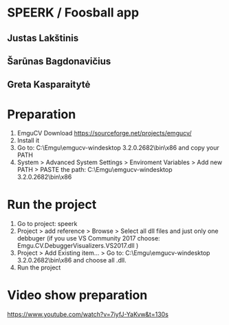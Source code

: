 # SPEERK / Foosball app

## Justas Lakštinis
## Šarūnas Bagdonavičius
## Greta Kasparaitytė

# Preparation

1. EmguCV Download https://sourceforge.net/projects/emgucv/
2. Install it
3. Go to: C:\Emgu\emgucv-windesktop 3.2.0.2682\bin\x86 and copy your PATH
4. System > Advanced System Settings > Enviroment Variables > Add new PATH > PASTE the path: C:\Emgu\emgucv-windesktop 3.2.0.2682\bin\x86

# Run the project

1. Go to project: speerk
2. Project > add reference > Browse > Select all dll files and just only one debbuger (if you use VS Community 2017 choose: Emgu.CV.DebuggerVisualizers.VS2017.dll )
3. Project > Add Existing item... > Go to: C:\Emgu\emgucv-windesktop 3.2.0.2682\bin\x86 and choose all .dll.
4. Run the project

# Video show preparation

https://www.youtube.com/watch?v=7iyfJ-YaKvw&t=130s
